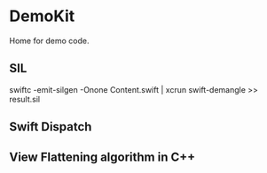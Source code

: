# DemoKit

Home for demo code.

## SIL

swiftc -emit-silgen -Onone Content.swift | xcrun swift-demangle >> result.sil

## Swift Dispatch

## View Flattening algorithm in C++